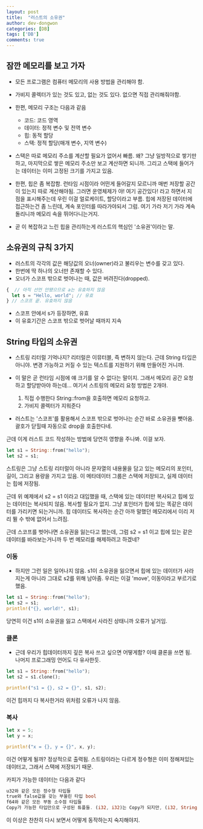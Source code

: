 ```yaml
---
layout: post
title:  "러스트의 소유권"
author: dev-dongwon
categories: [DB]
tags: ['DB']
comments: true
---
```


## 잠깐 메모리를 보고 가자
- 모든 프로그램은 컴퓨터 메모리의 사용 방법을 관리해야 함.
- 가비지 콜렉터가 있는 것도 있고, 없는 것도 있다. 없으면 직접 관리해줘야함.
- 한편, 메모리 구조는 다음과 같음
  - 코드: 코드 영역
  - 데이터: 정적 변수 및 전역 변수
  - 힙: 동적 할당
  - 스택: 정적 할당(매개 변수, 지역 변수)

- 스택은 따로 메모리 주소를 계산할 필요가 없어서 빠름. 왜? 그냥 일방적으로 쌓기만 하고, 마지막으로 쌓은 메모리 주소만 보고 계산하면 되니까. 그리고 스택에 들어가는 데이터는 이미 고정된 크기를 가지고 있음.
- 한편, 힙은 좀 복잡함. 런타임 시점이라 어떤게 들어갈지 모르니까 매번 저장할 공간이 있는지 따로 계산해야됨. 그러면 운영체제가 야! 여기 공간있다! 라고 하면서 지점을 표시해주는데 우린 이걸 얼로케이트, 할당이라고 부름. 힙에 저장된 데이터에 접근하는건 좀 느린데, 계속 포인터를 따라가야되서 그럼. 여기 가라 저기 가라 계속 돌리니까 메모리 속을 뛰어다니는거지.
- 곧 이 복잡하고 느린 힙을 관리하는게 러스트의 핵심인 '소유권'이라는 말.

## 소유권의 규칙 3가지
- 러스트의 각각의 값은 해당값의 오너(owner)라고 불리우는 변수를 갖고 있다.
- 한번에 딱 하나의 오너만 존재할 수 있다.
- 오너가 스코프 밖으로 벗어나는 때, 값은 버려진다(dropped).

```ts
{  // 아직 선언 안됐으므로 a는 유효하지 않음
  let s = "Hello, world"; // 유효
} // 스코프 끝. 유효하지 않음
```

- 스코프 안에서 s가 등장하면, 유효
- 이 유효기간은 스코프 밖으로 벗어날 때까지 지속

## String 타입의 소유권
- 스트링 리터럴 기억나지? 리터럴은 이뮤터블, 즉 변하지 않는다. 근데 String 타입은 아니야. 변경 가능하고 커질 수 있는 텍스트를 지원하기 위해 만들어진 거니까. 
- 이 말은 곧 런타임 시점에 얘 크기를 알 수 없다는 말이지. 그래서 메모리 공간 요청하고 할당받아야 하는데...
여기서 스트링의 메모리 요청 방법은 2개야.

  1. 직접 수행한다
     String::from을 호출하면 메모리 요청하고.
  2. 가비지 콜렉터가 지워준다

- 러스트는 '스코프'를 활용해서 스코프 밖으로 벗어나는 순간 바로 소유권을 뺏아옴. 괄호가 닫힐때 자동으로 drop을 호출한다네.

근데 이게 러스트 코드 작성하는 방법에 당연히 영향을 주나봐.
이걸 보자.

```rust
let s1 = String::from("hello");
let s2 = s1;
```

스트링은 그냥 스트링 리터럴이 아니라 문자열의 내용물을 담고 있는 메모리의 포인터, 길이, 그리고 용량을 가지고 있음. 이 메타데이터 그룹은 스택에 저장되고, 실제 데이터는 힙에 저장됨. 

근데 위 예제에서 s2 = s1 이라고 대입했을 때, 스택에 있는 데이터만 복사되고 힙에 있는 데이터는 복사되지 않음. 복사할 필요가 없지. 그냥 포인터가 힙에 있는 똑같은 데이터를 가리키면 되는거니까. 힙 데이터도 복사하는 순간 아까 말했던 메모리에서 이리 저리 뛸 수 밖에 없어서 느려짐.

근데 스코프를 벗어나면 소유권을 잃는다고 했는데, 그럼 s2 = s1 이고 힙에 있는 같은 데이터를 바라보는거니까 두 번 메모리를 해제하려고 하겠네? 

### 이동
- 하지만 그런 일은 일어나지 않음. s1이 소유권을 잃으면서 힙에 있는 데이터가 사라지는게 아니라 그대로 s2를 위해 남아줌. 우리는 이걸 'move', 이동이라고 부르기로 했음.

```rust
let s1 = String::from("hello");
let s2 = s1;
println!("{}, world!", s1);
```
당연히 이건 s1이 소유권을 잃고 스택에서 사라진 상태니까 오류가 날거임. 

### 클론
- 근데 우리가 힙데이터까지 깊은 복사 쓰고 싶으면 어떻게함? 이때 클론을 쓰면 됨. 나머지 프로그래밍 언어도 다 유사한듯.

```rust
let s1 = String::from("hello");
let s2 = s1.clone();

println!("s1 = {}, s2 = {}", s1, s2);
```
이건 힙까지 다 복사한거라 위처럼 오류가 나지 않음.

### 복사
```rust
let x = 5;
let y = x;

println!("x = {}, y = {}", x, y);
```
이건 어떻게 될까? 정상적으로 출력됨. 스트링이라는 다르게 정수형은 이미 정해져있는 데이터고, 그래서 스택에 저장되기 때문. 

카피가 가능한 데이터는 다음과 같다
```rust
u32와 같은 모든 정수형 타입들
true와 false값을 갖는 부울린 타입 bool
f64와 같은 모든 부동 소수점 타입들
Copy가 가능한 타입만으로 구성된 튜플들. (i32, i32)는 Copy가 되지만, (i32, String)은 안됩니다.
```

이 이상은 찬찬히 다시 보면서 어떻게 동작하는지 숙지해야지.